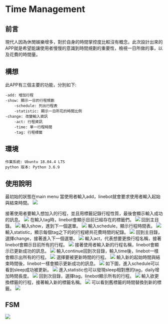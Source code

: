 # Time Management

## 前言

現代人因為休閒娛樂增多，對於自身的時間掌控度比較沒有概念。此次設計出來的APP就是希望能讓使用者慢慢的意識到時間規劃的重要性，檢視一日所做的事，以及花費的時間量。

## 構想

此APP有三個主要的功能，分別如下:

    -add: 增加行程
    -show: 顯示一日的行程規劃
        -schedule: 列出行程表
        -statistic: 顯示一日所花的時間比例
    -change: 改變輸入資訊
        -act: 行程資訊
        -time: 單一行程時間
        -tag: 行程標籤

## 環境

    作業系統: Ubuntu 18.04.4 LTS
    python 版本: Python 3.6.9

## 使用說明


最初始的狀態在main menu
當使用者輸入add，linebot就會要求使用者輸入起始與結束時間。
![](https://i.imgur.com/sj95dmI.jpg)

接著使用者要輸入想加入的行程，並且用標籤記錄行程性質，最後會顯示輸入成功的訊息。
![](https://i.imgur.com/oTK6jdy.jpg)
在輸入tag時，linebot會顯示目前已經存在的標籤們。
![](https://i.imgur.com/bxgQv0S.jpg)
回到主目錄。
![](https://i.imgur.com/RPQihvz.jpg)
輸入show，進到下一個選單。
![](https://i.imgur.com/8bP03bg.jpg)
輸入schedule，顯示行程時間表。
![](https://i.imgur.com/lyDEtkm.jpg)
輸入statistic，顯示每個tag之下的的行程總共花費時間的紀錄。
![](https://i.imgur.com/7TGNxPU.jpg)
回到主目錄，選擇change，接著進入下一個選單。
![](https://i.imgur.com/9VF24DI.jpg)
輸入act，代表想要更換行程名稱，接著linebot會顯示目前所有的行程。
![](https://i.imgur.com/wqHHhMF.jpg)
接著使用者輸入新的行程名稱，linebot會顯示已更新成功的訊息。
![](https://i.imgur.com/Dub96lg.jpg)
輸入continue回到次目錄，輸入time後，linebot一樣會顯示出所有的行程。
![](https://i.imgur.com/fjGOuGj.jpg)
選擇要被更新時間的行程。
![](https://i.imgur.com/9nWjRzh.jpg)
輸入新的起始時間與結束時間後，linebot一樣會顯示更新成功的訊息。
![](https://i.imgur.com/SfkQcx5.jpg)
如下圖，進入schedule可以看到sleep成功被更新。
![](https://i.imgur.com/l67W36K.jpg)
進入statistic也可以發現sleep相對應的tag，daily增加時間長度。
![](https://i.imgur.com/xH5boYj.jpg)
回到次目錄，選擇tag，linebot顯示所有的行程。
![](https://i.imgur.com/De5Lny8.jpg)
輸入欲更換標籤的行程，接著輸入新的標籤名稱。
![](https://i.imgur.com/oR85gAj.jpg)
可以看到舊標籤的時間替換到新的標籤。
![](https://i.imgur.com/T2qZAdq.jpg)


## FSM

![](https://i.imgur.com/8vvytNV.png)


